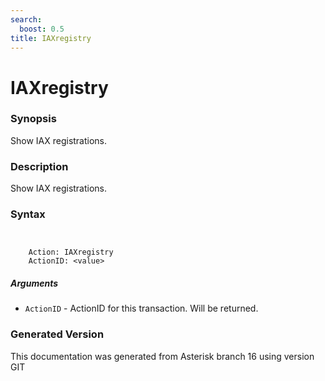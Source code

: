 ```yaml
---
search:
  boost: 0.5
title: IAXregistry
---
```


# IAXregistry

### Synopsis

Show IAX registrations.

### Description

Show IAX registrations.<br>


### Syntax


```


    Action: IAXregistry
    ActionID: <value>

```
##### Arguments


* `ActionID` - ActionID for this transaction. Will be returned.<br>


### Generated Version

This documentation was generated from Asterisk branch 16 using version GIT 